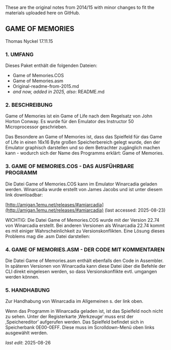 These are the original notes from 2014/15 with minor changes to fit the materials uploaded here on GitHub.

## GAME OF MEMORIES

Thomas Nyckel
17.11.15

### 1. UMFANG

Dieses Paket enthält die folgenden Dateien:

- Game of Memories.COS
- Game of Memories.asm
- Original-readme-from-2015.md
- _and now, added in 2025, also_: README.md

### 2. BESCHREIBUNG

Game of Memories ist ein Game of Life nach dem Regelsatz von John Horton Conway. Es wurde für den Emulator des Instructor 50 Microprocessor geschrieben.

Das Besondere an Game of Memories ist, dass das Spielfeld für das Game of Life in einen 16x16 Byte großen Speicherbereich gelegt wurde, den der Emulator graphisch darstellen und so dem Betrachter zugänglich machen kann - wodurch sich der Name des Programms erklärt: Game of Memories.

### 3. GAME OF MEMORIES.COS - DAS AUSFÜHRBARE PROGRAMM

Die Datei Game of Memories.COS kann im Emulator Winarcadia geladen werden. Winarcadia wurde erstellt von James Jacobs und ist unter diesem link downloadbar:

[http://amigan.1emu.net/releases/#amiarcadia](http://amigan.1emu.net/releases/#amiarcadia) (last accessed: 2025-08-23)

WICHTIG: Die Datei Game of Memories.COS wurde mit der Version 22.74 von Winarcadia erstellt. Bei anderen Versionen als Winarcadia 22.74 kommt es mit einiger Wahrscheinlichkeit zu Versionskonflikten. Eine Lösung dieses Problems mag die .asm Datei darstellen:

### 4. GAME OF MEMORIES.ASM - DER CODE MIT KOMMENTAREN

Die Datei Game of Memories.asm enthält ebenfalls den Code in Assembler.
In späteren Versionen von Winarcadia kann diese Datei über die Befehle der CLI direkt eingelesen werden, so dass Versionskonflikte evtl. umgangen werden können.

### 5. HANDHABUNG

Zur Handhabung von Winarcadia im Allgemeinen s. der link oben.

Wenn das Programm in Winarcadia geladen ist, ist das Spielfeld noch nicht zu sehen. Unter der Registerkarte ‚Werkzeuge‘ muss erst der ‚Speichereditor’ aufgerufen werden. Das Spielfeld befindet sich in Speicherbank 0E00-0EFF. Diese muss im Scrolldown-Menü oben links ausgewählt werden.

_last edit_: 2025-08-26
